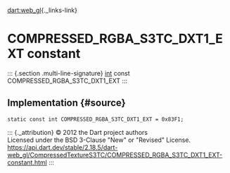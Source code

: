 [dart:web\_gl](../../dart-web_gl/dart-web_gl-library){._links-link}

COMPRESSED\_RGBA\_S3TC\_DXT1\_EXT constant
==========================================

::: {.section .multi-line-signature}
[int](../../dart-core/int-class) const COMPRESSED\_RGBA\_S3TC\_DXT1\_EXT
:::

Implementation {#source}
--------------

``` {.language-dart data-language="dart"}
static const int COMPRESSED_RGBA_S3TC_DXT1_EXT = 0x83F1;
```

::: {._attribution}
© 2012 the Dart project authors\
Licensed under the BSD 3-Clause \"New\" or \"Revised\" License.\
<https://api.dart.dev/stable/2.18.5/dart-web_gl/CompressedTextureS3TC/COMPRESSED_RGBA_S3TC_DXT1_EXT-constant.html>
:::
